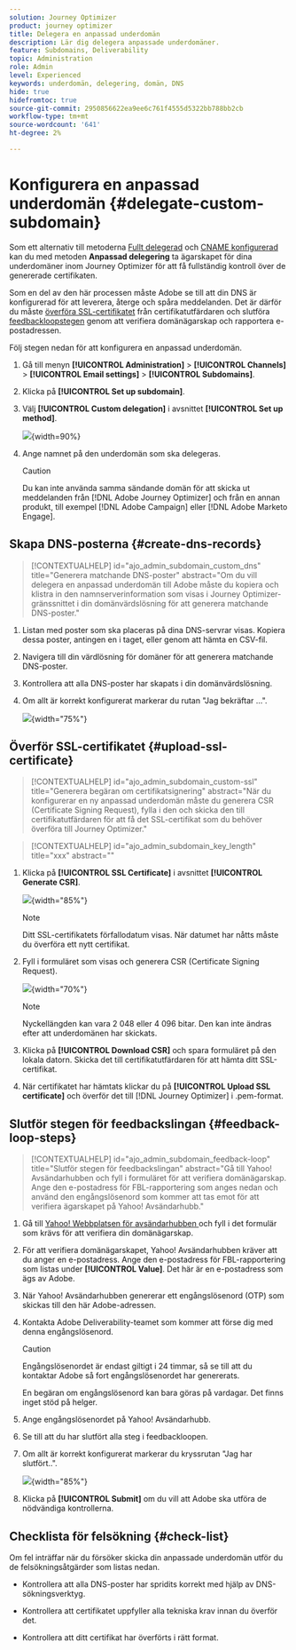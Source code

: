 ```yaml
---
solution: Journey Optimizer
product: journey optimizer
title: Delegera en anpassad underdomän
description: Lär dig delegera anpassade underdomäner.
feature: Subdomains, Deliverability
topic: Administration
role: Admin
level: Experienced
keywords: underdomän, delegering, domän, DNS
hide: true
hidefromtoc: true
source-git-commit: 2950856622ea9ee6c761f4555d5322bb788bb2cb
workflow-type: tm+mt
source-wordcount: '641'
ht-degree: 2%

---
```


# Konfigurera en anpassad underdomän {#delegate-custom-subdomain}

Som ett alternativ till metoderna [Fullt delegerad](about-subdomain-delegation.md#full-subdomain-delegation) och [CNAME konfigurerad](about-subdomain-delegation.md#cname-subdomain-delegation) kan du med metoden **Anpassad delegering** ta ägarskapet för dina underdomäner inom Journey Optimizer för att få fullständig kontroll över de genererade certifikaten.

Som en del av den här processen måste Adobe se till att din DNS är konfigurerad för att leverera, återge och spåra meddelanden. Det är därför du måste [överföra SSL-certifikatet](#upload-ssl-certificate) från certifikatutfärdaren och slutföra [feedbackloopstegen](#feedback-loop-steps) genom att verifiera domänägarskap och rapportera e-postadressen.

Följ stegen nedan för att konfigurera en anpassad underdomän.

1. Gå till menyn **[!UICONTROL Administration]** > **[!UICONTROL Channels]** > **[!UICONTROL Email settings]** > **[!UICONTROL Subdomains]**.

1. Klicka på **[!UICONTROL Set up subdomain]**.

1. Välj **[!UICONTROL Custom delegation]** i avsnittet **[!UICONTROL Set up method]**.

   ![](assets/subdomain-method-custom.png){width=90%}

1. Ange namnet på den underdomän som ska delegeras.

   >[!CAUTION]
   >
   >Du kan inte använda samma sändande domän för att skicka ut meddelanden från [!DNL Adobe Journey Optimizer] och från en annan produkt, till exempel [!DNL Adobe Campaign] eller [!DNL Adobe Marketo Engage].

## Skapa DNS-posterna {#create-dns-records}

>[!CONTEXTUALHELP]
>id="ajo_admin_subdomain_custom_dns"
>title="Generera matchande DNS-poster"
>abstract="Om du vill delegera en anpassad underdomän till Adobe måste du kopiera och klistra in den namnserverinformation som visas i Journey Optimizer-gränssnittet i din domänvärdslösning för att generera matchande DNS-poster."

1. Listan med poster som ska placeras på dina DNS-servrar visas. Kopiera dessa poster, antingen en i taget, eller genom att hämta en CSV-fil.

1. Navigera till din värdlösning för domäner för att generera matchande DNS-poster.

1. Kontrollera att alla DNS-poster har skapats i din domänvärdslösning.

1. Om allt är korrekt konfigurerat markerar du rutan &quot;Jag bekräftar ...&quot;.

   ![](assets/subdomain-custom-submit.png){width="75%"}

## Överför SSL-certifikatet {#upload-ssl-certificate}

>[!CONTEXTUALHELP]
>id="ajo_admin_subdomain_custom-ssl"
>title="Generera begäran om certifikatsignering"
>abstract="När du konfigurerar en ny anpassad underdomän måste du generera CSR (Certificate Signing Request), fylla i den och skicka den till certifikatutfärdaren för att få det SSL-certifikat som du behöver överföra till Journey Optimizer."

>[!CONTEXTUALHELP]
>id="ajo_admin_subdomain_key_length"
>title="xxx"
>abstract=""

1. Klicka på **[!UICONTROL SSL Certificate]** i avsnittet **[!UICONTROL Generate CSR]**.

   ![](assets/subdomain-custom-ssl-certificate.png){width="85%"}

   >[!NOTE]
   >
   >Ditt SSL-certifikatets förfallodatum visas. När datumet har nåtts måste du överföra ett nytt certifikat.

1. Fyll i formuläret som visas och generera CSR (Certificate Signing Request).

   ![](assets/subdomain-custom-generate-csr.png){width="70%"}

   >[!NOTE]
   >
   >Nyckellängden kan vara 2 048 eller 4 096 bitar. Den kan inte ändras efter att underdomänen har skickats.

1. Klicka på **[!UICONTROL Download CSR]** och spara formuläret på den lokala datorn. Skicka det till certifikatutfärdaren för att hämta ditt SSL-certifikat.

1. När certifikatet har hämtats klickar du på **[!UICONTROL Upload SSL certificate]** och överför det till [!DNL Journey Optimizer] i .pem-format.

## Slutför stegen för feedbackslingan {#feedback-loop-steps}

>[!CONTEXTUALHELP]
>id="ajo_admin_subdomain_feedback-loop"
>title="Slutför stegen för feedbackslingan"
>abstract="Gå till Yahoo! Avsändarhubben och fyll i formuläret för att verifiera domänägarskap. Ange den e-postadress för FBL-rapportering som anges nedan och använd den engångslösenord som kommer att tas emot för att verifiera ägarskapet på Yahoo! Avsändarhubb."

1. Gå till [Yahoo! Webbplatsen för avsändarhubben ](https://senders.yahooinc.com/) och fyll i det formulär som krävs för att verifiera din domänägarskap.

1. För att verifiera domänägarskapet, Yahoo! Avsändarhubben kräver att du anger en e-postadress. Ange den e-postadress för FBL-rapportering som listas under **[!UICONTROL Value]**. Det här är en e-postadress som ägs av Adobe.

1. När Yahoo! Avsändarhubben genererar ett engångslösenord (OTP) som skickas till den här Adobe-adressen.

1. Kontakta Adobe Deliverability-teamet som kommer att förse dig med denna engångslösenord. <!--Specify how to reach out + any information that customer should share in the request to deliverability team to get access to the right OTP-->

   >[!CAUTION]
   >
   >Engångslösenordet är endast giltigt i 24 timmar, så se till att du kontaktar Adobe så fort engångslösenordet har genererats. <!--TBC?-->
   >
   >En begäran om engångslösenord kan bara göras på vardagar. Det finns inget stöd på helger. <!--Add times + timezone-->

1. Ange engångslösenordet på Yahoo! Avsändarhubb.

1. Se till att du har slutfört alla steg i feedbackloopen.

1. Om allt är korrekt konfigurerat markerar du kryssrutan &quot;Jag har slutfört..&quot;.

   ![](assets/subdomain-custom-feedback-loop.png){width="85%"}

1. Klicka på **[!UICONTROL Submit]** om du vill att Adobe ska utföra de nödvändiga kontrollerna.

## Checklista för felsökning {#check-list}

Om fel inträffar när du försöker skicka din anpassade underdomän utför du de felsökningsåtgärder som listas nedan.

* Kontrollera att alla DNS-poster har spridits korrekt med hjälp av DNS-sökningsverktyg.

* Kontrollera att certifikatet uppfyller alla tekniska krav innan du överför det.

* Kontrollera att ditt certifikat har överförts i rätt format.
